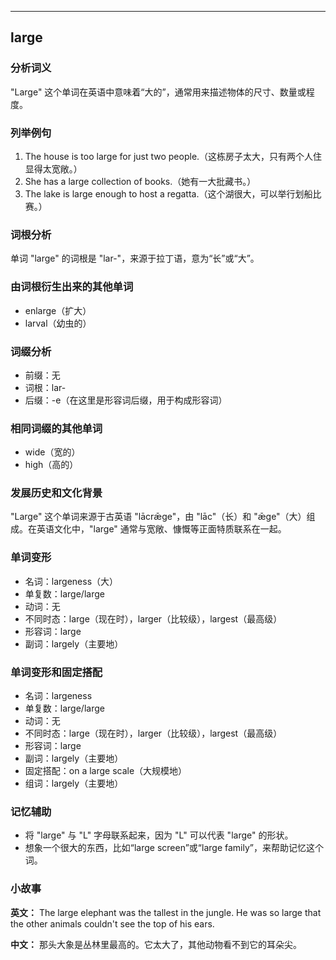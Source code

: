 
---------------
## large
### 分析词义
"Large" 这个单词在英语中意味着“大的”，通常用来描述物体的尺寸、数量或程度。

### 列举例句
1. The house is too large for just two people.（这栋房子太大，只有两个人住显得太宽敞。）
2. She has a large collection of books.（她有一大批藏书。）
3. The lake is large enough to host a regatta.（这个湖很大，可以举行划船比赛。）

### 词根分析
单词 "large" 的词根是 "lar-"，来源于拉丁语，意为“长”或“大”。

### 由词根衍生出来的其他单词
- enlarge（扩大）
- larval（幼虫的）

### 词缀分析
- 前缀：无
- 词根：lar-
- 后缀：-e（在这里是形容词后缀，用于构成形容词）

### 相同词缀的其他单词
- wide（宽的）
- high（高的）

### 发展历史和文化背景
"Large" 这个单词来源于古英语 "lācrǣge"，由 "lāc"（长）和 "ǣge"（大）组成。在英语文化中，"large" 通常与宽敞、慷慨等正面特质联系在一起。

### 单词变形
- 名词：largeness（大）
- 单复数：large/large
- 动词：无
- 不同时态：large（现在时），larger（比较级），largest（最高级）
- 形容词：large
- 副词：largely（主要地）

### 单词变形和固定搭配
- 名词：largeness
- 单复数：large/large
- 动词：无
- 不同时态：large（现在时），larger（比较级），largest（最高级）
- 形容词：large
- 副词：largely（主要地）
- 固定搭配：on a large scale（大规模地）
- 组词：largely（主要地）

### 记忆辅助
- 将 "large" 与 "L" 字母联系起来，因为 "L" 可以代表 "large" 的形状。
- 想象一个很大的东西，比如“large screen”或“large family”，来帮助记忆这个词。

### 小故事
**英文：** The large elephant was the tallest in the jungle. He was so large that the other animals couldn't see the top of his ears.

**中文：** 那头大象是丛林里最高的。它太大了，其他动物看不到它的耳朵尖。

